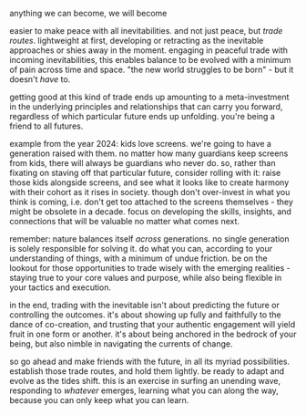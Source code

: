anything we can become, we will become

easier to make peace with all inevitabilities. and not just peace, but _trade routes_. lightweight at first, developing or retracting as the inevitable approaches or shies away in the moment. engaging in peaceful trade with incoming inevitabilities, this enables balance to be evolved with a minimum of pain across time and space. "the new world struggles to be born" - but it doesn't _have_ to.

getting good at this kind of trade ends up amounting to a meta-investment in the underlying principles and relationships that can carry you forward, regardless of which particular future ends up unfolding. you're being a friend to all futures.

example from the year 2024: kids love screens. we're going to have a generation raised with them. no matter how many guardians keep screens from kids, there will always be guardians who never do. so, rather than fixating on staving off that particular future, consider rolling with it: raise those kids alongside screens, and see what it looks like to create harmony with their cohort as it rises in society. though don't over-invest in what you think is coming, i.e. don't get too attached to the screens themselves - they might be obsolete in a decade. focus on developing the skills, insights, and connections that will be valuable no matter what comes next.

remember: nature balances itself _across_ generations. no single generation is solely responsible for solving it. do what you can, according to your understanding of things, with a minimum of undue friction. be on the lookout for those opportunities to trade wisely with the emerging realities - staying true to your core values and purpose, while also being flexible in your tactics and execution.

in the end, trading with the inevitable isn't about predicting the future or controlling the outcomes. it's about showing up fully and faithfully to the dance of co-creation, and trusting that your authentic engagement will yield fruit in one form or another. it's about being anchored in the bedrock of your being, but also nimble in navigating the currents of change.

so go ahead and make friends with the future, in all its myriad possibilities. establish those trade routes, and hold them lightly. be ready to adapt and evolve as the tides shift. this is an exercise in surfing an unending wave, responding to _whatever_ emerges, learning what you can along the way, because you can only keep what you can learn.
